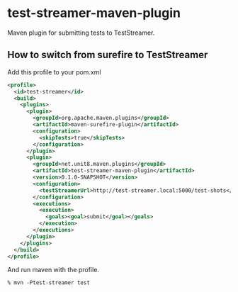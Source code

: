 test-streamer-maven-plugin
==========================

Maven plugin for submitting tests to TestStreamer.

## How to switch from surefire to TestStreamer

Add this profile to your pom.xml

```xml
<profile>
  <id>test-streamer</id>
  <build>
    <plugins>
      <plugin>
        <groupId>org.apache.maven.plugins</groupId>
        <artifactId>maven-surefire-plugin</artifactId>
        <configuration>
          <skipTests>true</skipTests>
        </configuration>
      </plugin>
      <plugin>
        <groupId>net.unit8.maven.plugins</groupId>
        <artifactId>test-streamer-maven-plugin</artifactId>
        <version>0.1.0-SNAPSHOT</version>
        <configuration>
          <testStreamerUrl>http://test-streamer.local:5000/test-shots</testStreamerUrl>
        </configuration>
        <executions>
          <execution>
            <goals><goal>submit</goal></goals>
          </execution>
        </executions>
      </plugin>
    </plugins>
  </build>
</profile>
```

And run maven with the profile.


```shell
% mvn -Ptest-streamer test
```
